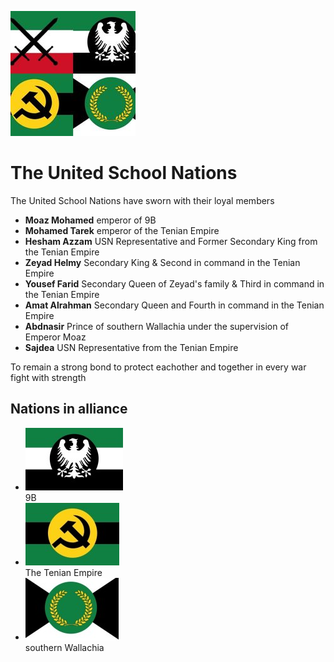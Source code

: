![logo][USN-logo]
# The United School Nations
The United School Nations have sworn with their loyal members 
 - **Moaz Mohamed** emperor of 9B 
 - **Mohamed Tarek** emperor of the Tenian Empire
 - **Hesham Azzam** USN Representative and Former Secondary King from the Tenian Empire
 - **Zeyad Helmy** Secondary King & Second in command in the Tenian Empire
 - **Yousef Farid** Secondary Queen of Zeyad's family & Third in command in the Tenian Empire
 - **Amat Alrahman** Secondary Queen and Fourth in command in the Tenian Empire
 - **Abdnasir** Prince of southern Wallachia under the supervision of Emperor Moaz 
 - **Sajdea** USN Representative from the Tenian Empire 

To remain a strong bond to protect eachother and together in every war fight with strength

## Nations in alliance
 - ![logo][9B-logo]  
9B  
 - ![logo][Tenian-logo]  
The Tenian Empire  
 - ![logo][Wallachia-logo]  
southern Wallachia  

[USN-logo]: USN-logo-temp-200px.jpg
[9B-logo]: 9B-logo-100px.jpg
[Tenian-logo]: Tenian-logo-100px.jpg
[Wallachia-logo]: Wallachia-logo-100px.jpg
